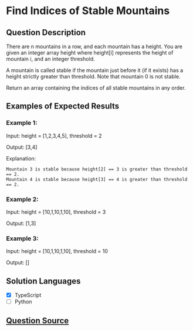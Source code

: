 # Find Indices of Stable Mountains

## Question Description

There are n mountains in a row, and each mountain has a height. You are given an integer array height where height[i] represents the height of mountain i, and an integer threshold.

A mountain is called stable if the mountain just before it (if it exists) has a height strictly greater than threshold. Note that mountain 0 is not stable.

Return an array containing the indices of all stable mountains in any order.

## Examples of Expected Results

### Example 1:

Input: height = [1,2,3,4,5], threshold = 2

Output: [3,4]

Explanation:

    Mountain 3 is stable because height[2] == 3 is greater than threshold == 2.
    Mountain 4 is stable because height[3] == 4 is greater than threshold == 2.

### Example 2:

Input: height = [10,1,10,1,10], threshold = 3

Output: [1,3]

### Example 3:

Input: height = [10,1,10,1,10], threshold = 10

Output: []

## Solution Languages

- [x] TypeScript
- [ ] Python

## [Question Source](https://leetcode.com/problems/find-indices-of-stable-mountains/submissions/1473786782/)
